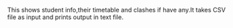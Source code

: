 This shows student info,their timetable and clashes if have any.It takes CSV file as input and prints output in text file.  
